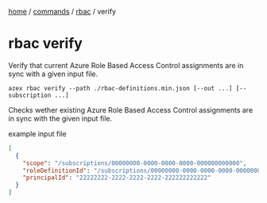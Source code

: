 [home](/readme.md) / [commands](/docs/commands/readme.md) / [rbac](/docs/commands/rbac/readme.md) / verify

# rbac verify

Verify that current Azure Role Based Access Control assignments are in sync with a given input file.

```
azex rbac verify --path ./rbac-definitions.min.json [--out ...] [--subscription ...]
```

Checks wether existing Azure Role Based Access Control assignments are in sync with the given input file.

example input file
```json
[
  {
    "scope": "/subscriptions/00000000-0000-0000-0000-000000000000",
    "roleDefinitionId": "/subscriptions/00000000-0000-0000-0000-000000000000/providers/Microsoft.Authorization/roleDefinitions/11111111-1111-1111-1111-111111111111",
    "principalId": "22222222-2222-2222-2222-222222222222"
  }
]
```